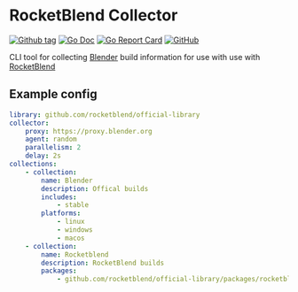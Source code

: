 # RocketBlend Collector

[![Github tag](https://badgen.net/github/tag/rocketblend/rocketblend-collector)](https://github.com/rocketblend/rocketblend-collector/tags)
[![Go Doc](https://img.shields.io/badge/go-documentation-blue.svg?style=flat-square)](https://pkg.go.dev/github.com/rocketblend/rocketblend-collector)
[![Go Report Card](https://goreportcard.com/badge/github.com/rocketblend/rocketblend-collector)](https://goreportcard.com/report/github.com/rocketblend/rocketblend-collector)
[![GitHub](https://img.shields.io/github/license/rocketblend/rocketblend-collector)](https://github.com/rocketblend/rocketblend-collector/blob/master/LICENSE)

CLI tool for collecting [Blender](https://www.blender.org/) build information for use with use with [RocketBlend](https://github.com/rocketblend/rocketblend)

## Example config

```yaml
library: github.com/rocketblend/official-library
collector:
    proxy: https://proxy.blender.org
    agent: random
    parallelism: 2
    delay: 2s
collections:
    - collection:
        name: Blender
        description: Offical builds
        includes:
            - stable
        platforms:
            - linux
            - windows
            - macos
    - collection:
        name: Rocketblend
        description: RocketBlend builds
        packages:
            - github.com/rocketblend/official-library/packages/rocketblend/0.1.0
```